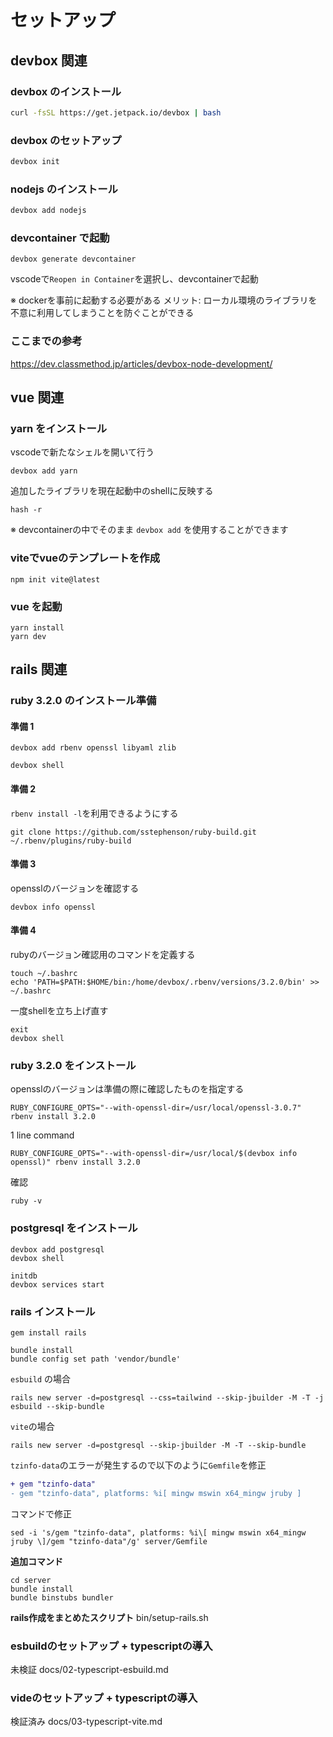 # セットアップ

## devbox 関連
### devbox のインストール
```sh
curl -fsSL https://get.jetpack.io/devbox | bash
```

### devbox のセットアップ
```sh
devbox init
```

### nodejs のインストール
```sh
devbox add nodejs
```

### devcontainer で起動
```
devbox generate devcontainer
```
vscodeで`Reopen in Container`を選択し、devcontainerで起動

※ dockerを事前に起動する必要がある
メリット: ローカル環境のライブラリを不意に利用してしまうことを防ぐことができる

### ここまでの参考
https://dev.classmethod.jp/articles/devbox-node-development/

## vue 関連
### yarn をインストール
vscodeで新たなシェルを開いて行う
```
devbox add yarn
```

追加したライブラリを現在起動中のshellに反映する
```
hash -r
```

※ devcontainerの中でそのまま `devbox add` を使用することができます

### viteでvueのテンプレートを作成
```
npm init vite@latest
```

### vue を起動
```
yarn install
yarn dev
```

## rails 関連
### ruby 3.2.0 のインストール準備
#### 準備 1
```
devbox add rbenv openssl libyaml zlib
```

```
devbox shell
```

#### 準備 2
`rbenv install -l`を利用できるようにする
```
git clone https://github.com/sstephenson/ruby-build.git ~/.rbenv/plugins/ruby-build
```

#### 準備 3
opensslのバージョンを確認する
```
devbox info openssl
```

#### 準備 4
rubyのバージョン確認用のコマンドを定義する
```
touch ~/.bashrc
echo 'PATH=$PATH:$HOME/bin:/home/devbox/.rbenv/versions/3.2.0/bin' >> ~/.bashrc
```

一度shellを立ち上げ直す
```
exit
devbox shell
```

### ruby 3.2.0 をインストール
opensslのバージョンは準備の際に確認したものを指定する
```
RUBY_CONFIGURE_OPTS="--with-openssl-dir=/usr/local/openssl-3.0.7" rbenv install 3.2.0
```
1 line command
```
RUBY_CONFIGURE_OPTS="--with-openssl-dir=/usr/local/$(devbox info openssl)" rbenv install 3.2.0
```

確認
```
ruby -v
```

### postgresql をインストール
```
devbox add postgresql
devbox shell
```
```
initdb
devbox services start
```

### rails インストール
```
gem install rails
```

```
bundle install
bundle config set path 'vendor/bundle'
```

`esbuild` の場合
```
rails new server -d=postgresql --css=tailwind --skip-jbuilder -M -T -j esbuild --skip-bundle
```

`vite`の場合
```
rails new server -d=postgresql --skip-jbuilder -M -T --skip-bundle
```

`tzinfo-data`のエラーが発生するので以下のように`Gemfile`を修正
```diff Gemfile:server/Gemfile
+ gem "tzinfo-data"
- gem "tzinfo-data", platforms: %i[ mingw mswin x64_mingw jruby ]
```

コマンドで修正
```
sed -i 's/gem "tzinfo-data", platforms: %i\[ mingw mswin x64_mingw jruby \]/gem "tzinfo-data"/g' server/Gemfile
```

**追加コマンド**
```
cd server
bundle install
bundle binstubs bundler
```

**rails作成をまとめたスクリプト**
bin/setup-rails.sh

### esbuildのセットアップ + typescriptの導入
未検証
docs/02-typescript-esbuild.md

### videのセットアップ + typescriptの導入
検証済み
docs/03-typescript-vite.md
